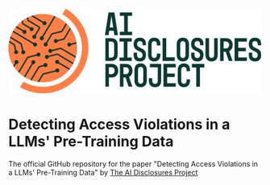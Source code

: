 ![image](Figures/green+orange-full-color_lrg.jpg) 

# Detecting Access Violations in a LLMs' Pre-Training Data


The official GitHub repository for the paper "Detecting Access Violations in a LLMs' Pre-Training Data" by [The AI Disclosures Project](https://www.ssrc.org/programs/ai-disclosures-project/)

